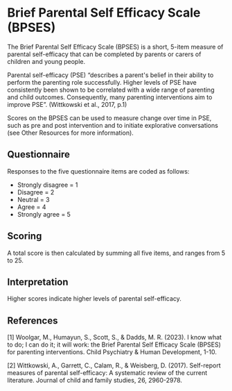# Brief Parental Self Efficacy Scale (BPSES)

The Brief Parental Self Efficacy Scale (BPSES) is a short, 5-item measure of parental self-efficacy that can be completed by parents or carers of children and young people.

Parental self-efficacy (PSE) “describes a parent's belief in their ability to perform the parenting role successfully. Higher levels of PSE have consistently been shown to be correlated with a wide range of parenting and child outcomes. Consequently, many parenting interventions aim to improve PSE”. (Wittkowski et al., 2017, p.1)

Scores on the BPSES can be used to measure change over time in PSE, such as pre and post intervention and to initiate explorative conversations (see Other Resources for more information).

## Questionnaire

Responses to the five questionnaire items are coded as follows:

- Strongly disagree = 1
- Disagree = 2
- Neutral = 3
- Agree = 4
- Strongly agree = 5

## Scoring

A total score is then calculated by summing all five items, and ranges from 5 to 25.

## Interpretation

Higher scores indicate higher levels of parental self-efficacy.

## References

[1] Woolgar, M., Humayun, S., Scott, S., & Dadds, M. R. (2023). I know what to do; I can do it; it will work: the Brief Parental Self Efficacy Scale (BPSES) for parenting interventions. Child Psychiatry & Human Development, 1-10.

[2] Wittkowski, A., Garrett, C., Calam, R., & Weisberg, D. (2017). Self-report measures of parental self-efficacy: A systematic review of the current literature. Journal of child and family studies, 26, 2960-2978.